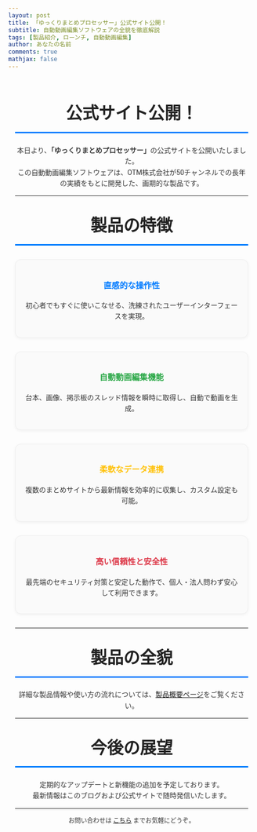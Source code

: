 ```yaml
---
layout: post
title: 「ゆっくりまとめプロセッサー」公式サイト公開！
subtitle: 自動動画編集ソフトウェアの全貌を徹底解説
tags: [製品紹介, ローンチ, 自動動画編集]
author: あなたの名前
comments: true
mathjax: false
---
```


<!-- ページ全体のスタイル -->
<style>
  @import url('https://fonts.googleapis.com/css2?family=Roboto:wght@400;500;700&display=swap');

  .page-content {
    font-family: 'Roboto', sans-serif;
    line-height: 1.6;
    color: #333;
    max-width: 900px;
    margin: 0 auto;
    padding: 1em;
  }
  .section-title {
    text-align: center;
    font-size: 2.4em;
    margin-top: 1em;
    margin-bottom: 0.7em;
    color: #222;
    border-bottom: 3px solid #007BFF;
    padding-bottom: 0.3em;
  }
  .feature-item {
    text-align: center;
    padding: 1.2em;
    margin: 2em auto;
    border: 1px solid #eee;
    border-radius: 12px;
    background-color: #fafafa;
    max-width: 700px;
    box-shadow: 0 2px 6px rgba(0,0,0,0.05);
    transition: transform 0.3s ease, box-shadow 0.3s ease;
  }
  .feature-item:hover {
    transform: translateY(-5px);
    box-shadow: 0 4px 12px rgba(0,0,0,0.15);
  }
  @media screen and (max-width: 768px) {
    .section-title { font-size: 2em; }
    .feature-item { padding: 1em; margin: 1.5em; }
  }
</style>

<div class="page-content">

  <h2 class="section-title">公式サイト公開！</h2>

  <p style="text-align: center;">
    本日より、<strong>「ゆっくりまとめプロセッサー」</strong>の公式サイトを公開いたしました。<br>
    この自動動画編集ソフトウェアは、OTM株式会社が50チャンネルでの長年の実績をもとに開発した、画期的な製品です。
  </p>

  <hr>

  <h2 class="section-title">製品の特徴</h2>

  <div class="feature-item">
    <h3 style="color:#007BFF;">直感的な操作性</h3>
    <p>初心者でもすぐに使いこなせる、洗練されたユーザーインターフェースを実現。</p>
  </div>

  <div class="feature-item">
    <h3 style="color:#28A745;">自動動画編集機能</h3>
    <p>台本、画像、掲示板のスレッド情報を瞬時に取得し、自動で動画を生成。</p>
  </div>

  <div class="feature-item">
    <h3 style="color:#FFC107;">柔軟なデータ連携</h3>
    <p>複数のまとめサイトから最新情報を効率的に収集し、カスタム設定も可能。</p>
  </div>

  <div class="feature-item">
    <h3 style="color:#DC3545;">高い信頼性と安全性</h3>
    <p>最先端のセキュリティ対策と安定した動作で、個人・法人問わず安心して利用できます。</p>
  </div>

  <hr>

  <h2 class="section-title">製品の全貌</h2>
  <p style="text-align: center;">
    詳細な製品情報や使い方の流れについては、<a href="{{ '/製品概要' | relative_url }}">製品概要ページ</a>をご覧ください。
  </p>

  <hr>

  <h2 class="section-title">今後の展望</h2>
  <p style="text-align: center;">
    定期的なアップデートと新機能の追加を予定しております。<br>
    最新情報はこのブログおよび公式サイトで随時発信いたします。
  </p>

  <hr>

  <p style="text-align: center; font-size: 0.9em;">
    お問い合わせは <a href="mailto:fujita.otm@gmail.com">こちら</a> までお気軽にどうぞ。
  </p>

</div>
